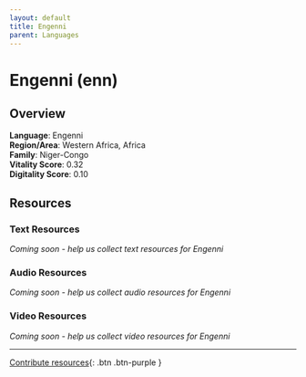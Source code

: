 ```yaml
---
layout: default
title: Engenni
parent: Languages
---
```


# Engenni (enn)

## Overview

**Language**: Engenni  
**Region/Area**: Western Africa, Africa  
**Family**: Niger-Congo  
**Vitality Score**: 0.32  
**Digitality Score**: 0.10  

## Resources

### Text Resources
*Coming soon - help us collect text resources for Engenni*

### Audio Resources
*Coming soon - help us collect audio resources for Engenni*

### Video Resources
*Coming soon - help us collect video resources for Engenni*

---

[Contribute resources](https://fairtrain.github.io/){: .btn .btn-purple }
